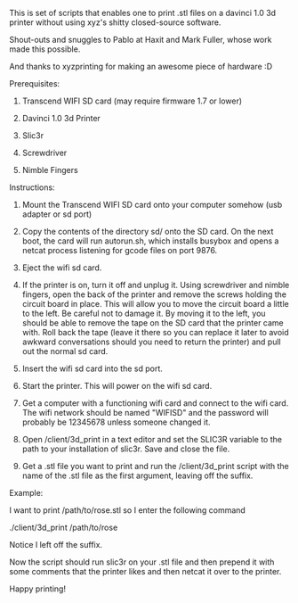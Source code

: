 

This is set of scripts that enables one to print .stl files on a davinci 1.0 3d printer without using xyz's shitty closed-source software. 

Shout-outs and snuggles to Pablo at Haxit and Mark Fuller, whose work made this possible. 

And thanks to xyzprinting for making an awesome piece of hardware :D



Prerequisites:

1) Transcend WIFI SD card (may require firmware 1.7 or lower)

2) Davinci 1.0 3d Printer

3) Slic3r

4) Screwdriver

5) Nimble Fingers



Instructions:

1) Mount the Transcend WIFI SD card onto your computer somehow (usb adapter or sd port)

2) Copy the contents of the directory sd/ onto the SD card. On the next boot, the card will run autorun.sh, which installs busybox and opens a netcat process listening for gcode files on port 9876.

3) Eject the wifi sd card.

4) If the printer is on, turn it off and unplug it. Using screwdriver and nimble fingers, open the back of the printer and remove the screws holding the circuit board in place. This will allow you to move the circuit board a little to the left. Be careful not to damage it. By moving it to the left, you should be able to remove the tape on the SD card that the printer came with. Roll back the tape (leave it there so you can replace it later to avoid awkward conversations should you need to return the printer) and pull out the normal sd card. 

5) Insert the wifi sd card into the sd port.

6) Start the printer. This will power on the wifi sd card.

7) Get a computer with a functioning wifi card and connect to the wifi card. The wifi network should be named "WIFISD" and the password will probably be 12345678 unless someone changed it.

8) Open /client/3d_print in a text editor and set the SLIC3R variable to the path to your installation of slic3r. Save and close the file.

9) Get a .stl file you want to print and run the /client/3d_print script with the name of the .stl file as the first argument, leaving off the suffix. 



Example:

I want to print /path/to/rose.stl so I enter the following command

./client/3d_print /path/to/rose

Notice I left off the suffix. 

Now the script should run slic3r on your .stl file and then prepend it with some comments that the printer likes and then netcat it over to the printer.

Happy printing!
  
  